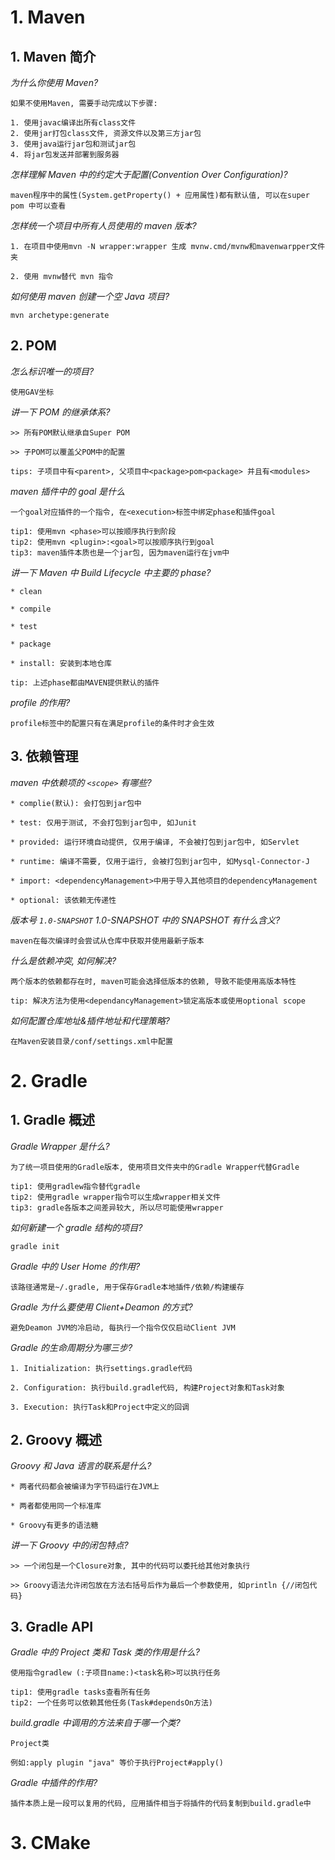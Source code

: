 # 1. Maven

## 1. Maven 简介

_为什么你使用 Maven?_

```
如果不使用Maven, 需要手动完成以下步骤:

1. 使用javac编译出所有class文件
2. 使用jar打包class文件, 资源文件以及第三方jar包
3. 使用java运行jar包和测试jar包
4. 将jar包发送并部署到服务器
```

_怎样理解 Maven 中的约定大于配置(Convention Over Configuration)?_

```
maven程序中的属性(System.getProperty() + 应用属性)都有默认值, 可以在super pom 中可以查看
```

_怎样统一个项目中所有人员使用的 maven 版本?_

```
1. 在项目中使用mvn -N wrapper:wrapper 生成 mvnw.cmd/mvnw和mavenwarpper文件夹

2. 使用 mvnw替代 mvn 指令
```

_如何使用 maven 创建一个空 Java 项目?_

```
mvn archetype:generate
```

## 2. POM

_怎么标识唯一的项目?_

```
使用GAV坐标
```

_讲一下 POM 的继承体系?_

```
>> 所有POM默认继承自Super POM

>> 子POM可以覆盖父POM中的配置

tips: 子项目中有<parent>, 父项目中<package>pom<package> 并且有<modules>
```

_maven 插件中的 goal 是什么_

```
一个goal对应插件的一个指令, 在<execution>标签中绑定phase和插件goal

tip1: 使用mvn <phase>可以按顺序执行到阶段
tip2: 使用mvn <plugin>:<goal>可以按顺序执行到goal
tip3: maven插件本质也是一个jar包, 因为maven运行在jvm中
```

_讲一下 Maven 中 Build Lifecycle 中主要的 phase?_

```
* clean

* compile

* test

* package

* install: 安装到本地仓库

tip: 上述phase都由MAVEN提供默认的插件
```

_profile 的作用?_

```
profile标签中的配置只有在满足profile的条件时才会生效
```

## 3. 依赖管理

_maven 中依赖项的_ _`<scope>`_ _<scope>_ _有哪些?_

```
* complie(默认): 会打包到jar包中

* test: 仅用于测试, 不会打包到jar包中, 如Junit

* provided: 运行环境自动提供, 仅用于编译, 不会被打包到jar包中, 如Servlet

* runtime: 编译不需要, 仅用于运行, 会被打包到jar包中, 如Mysql-Connector-J

* import: <dependencyManagement>中用于导入其他项目的dependencyManagement

* optional: 该依赖无传递性
```

_版本号_ _`1.0-SNAPSHOT`_ _1.0-SNAPSHOT_ _中的 SNAPSHOT 有什么含义?_

```
maven在每次编译时会尝试从仓库中获取并使用最新子版本
```

_什么是依赖冲突, 如何解决?_

```
两个版本的依赖都存在时, maven可能会选择低版本的依赖, 导致不能使用高版本特性

tip: 解决方法为使用<dependancyManagement>锁定高版本或使用optional scope
```

_如何配置仓库地址&插件地址和代理策略?_

```
在Maven安装目录/conf/settings.xml中配置
```

# 2. Gradle

## 1. Gradle 概述

_Gradle Wrapper 是什么?_

```
为了统一项目使用的Gradle版本, 使用项目文件夹中的Gradle Wrapper代替Gradle

tip1: 使用gradlew指令替代gradle
tip2: 使用gradle wrapper指令可以生成wrapper相关文件
tip3: gradle各版本之间差异较大, 所以尽可能使用wrapper
```

_如何新建一个 gradle 结构的项目?_

```
gradle init
```

_Gradle 中的 User Home 的作用?_

```
该路径通常是~/.gradle, 用于保存Gradle本地插件/依赖/构建缓存
```

_Gradle 为什么要使用 Client+Deamon 的方式?_

```
避免Deamon JVM的冷启动, 每执行一个指令仅仅启动Client JVM
```

_Gradle 的生命周期分为哪三步?_

```
1. Initialization: 执行settings.gradle代码

2. Configuration: 执行build.gradle代码, 构建Project对象和Task对象

3. Execution: 执行Task和Project中定义的回调
```

## 2. Groovy 概述

_Groovy 和 Java 语言的联系是什么?_

```
* 两者代码都会被编译为字节码运行在JVM上

* 两者都使用同一个标准库

* Groovy有更多的语法糖
```

_讲一下 Groovy 中的闭包特点?_

```
>> 一个闭包是一个Closure对象, 其中的代码可以委托给其他对象执行

>> Groovy语法允许闭包放在方法右括号后作为最后一个参数使用, 如println {//闭包代码}
```

## 3. Gradle API

_Gradle 中的 Project 类和 Task 类的作用是什么?_

```
使用指令gradlew (:子项目name:)<task名称>可以执行任务

tip1: 使用gradle tasks查看所有任务
tip2: 一个任务可以依赖其他任务(Task#dependsOn方法)
```

_build.gradle 中调用的方法来自于哪一个类?_

```
Project类

例如:apply plugin "java" 等价于执行Project#apply()
```

_Gradle 中插件的作用?_

```
插件本质上是一段可以复用的代码, 应用插件相当于将插件的代码复制到build.gradle中
```

# 3. CMake
